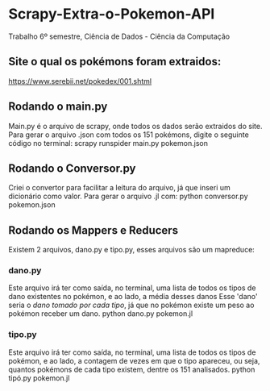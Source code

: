 # Scrapy-Extra-o-Pokemon-API
Trabalho 6º semestre, Ciência de Dados - Ciência da Computação 

## Site o qual os pokémons foram extraidos:
https://www.serebii.net/pokedex/001.shtml

## Rodando o main.py
Main.py é o arquivo de scrapy, onde todos os dados serão extraidos do site.
Para gerar o arquivo .json com todos os 151 pokémons, digite o seguinte código no terminal:
  scrapy runspider main.py pokemon.json
  
## Rodando o Conversor.py
Criei o convertor para facilitar a leitura do arquivo, já que inseri um dicionário como valor.
Para gerar o arquivo .jl com:
  python conversor.py pokemon.json
  
## Rodando os Mappers e Reducers
Existem 2 arquivos, dano.py e tipo.py, esses arquivos são um mapreduce:

### dano.py
Este arquivo irá ter como saída, no terminal, uma lista de todos os tipos de dano existentes no pokémon, e ao lado, a média desses danos
Esse 'dano' seria o *dano tomado por cada tipo*, já que no pokémon existe um peso ao pokémon receber um dano.
  python dano.py pokemon.jl
  
### tipo.py
Este arquivo irá ter como saída, no terminal, uma lista de todos os tipos de pokémon, e ao lado, a contagem de vezes em que o tipo apareceu, ou seja, quantos pokémons de cada tipo existem, dentre os 151 analisados.
  python tipó.py pokemon.jl

